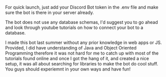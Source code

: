 For quick launch, just add your Discord Bot token in the .env file and make sure the bot is there in your server already.

The bot does not use any database schemas, I'd suggest you to go ahead and look through youtube tutorials on how to connect your bot to a database.

I made this bot last summer without any prior knowledge in web apps or JS. Provided, I did have understanding of Java and Object Oriented Programming therefore it was
not hard for me to catch up with most of the tutorials found online and once I got the hang of it, and created a nice setup, it was all about searching for libraries
to make the bot do cool stuff. You guys should experiemnt in your own ways and have fun!
